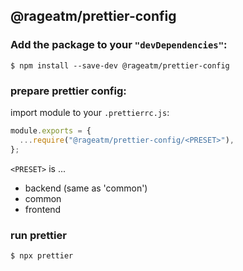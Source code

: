 ## @rageatm/prettier-config

### Add the package to your `"devDependencies"`:

```console
$ npm install --save-dev @rageatm/prettier-config
```

### prepare prettier config:

import module to your `.prettierrc.js`:

```js
module.exports = {
  ...require("@rageatm/prettier-config/<PRESET>"),
};
```

`<PRESET>` is ...

- backend (same as 'common')
- common
- frontend

### run prettier

```console
$ npx prettier
```
